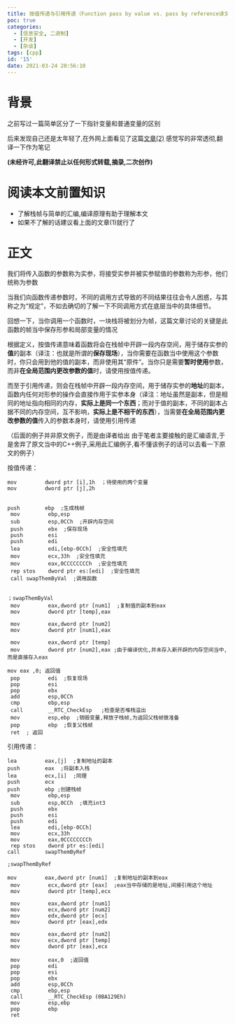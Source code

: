 ```yaml
---
title: 按值传递与引用传递（Function pass by value vs. pass by reference译文）
poc: true
categories:
  - [信息安全, 二进制]
  - [开发]
  - [杂谈]
tags: [cpp]
id: '15'
date: 2021-03-24 20:56:10
---
```


# 背景

之前写过一篇简单区分了一下指针变量和普通变量的区别

后来发现自己还是太年轻了,在外网上面看见了这篇[文章(2)](https://courses.washington.edu/css342/zander/css332/passby.html) 
感觉写的非常透彻,翻译一下作为笔记

**(未经许可,此翻译禁止以任何形式转载,摘录,二次创作)**

# 阅读本文前置知识

*   了解栈帧与简单的汇编,编译原理有助于理解本文
*   如果不了解的话建议看上面的文章(1)就行了

# 正文

我们将传入函数的参数称为实参，将接受实参并被实参赋值的参数称为形参，他们统称为参数

当我们向函数传递参数时，不同的调用方式导致的不同结果往往会令人困惑，与其称之为“规定”，不如去确切的了解一下不同调用方式在底层当中的具体细节。

回想一下，当你调用一个函数时，一块栈将被划分为帧，这篇文章讨论的关键是此函数的帧当中保存形参和局部变量的情况

根据定义，按值传递意味着函数将会在栈帧中开辟一段内存空间，用于储存实参的**值**的副本（译注：也就是所谓的**保存现场**），当你需要在函数当中使用这个参数时，你只会用到他的值的副本，而非使用其“原件”。当你只是需要**暂时使用**参数，而非**在全局范围内更改参数的值**时，请使用按值传递。

而至于引用传递，则会在栈帧中开辟一段内存空间，用于储存实参的**地址**的副本，函数内任何对形参的操作会直接作用于实参本身（译注：地址虽然是副本，但是相同的地址指向相同的内存，**实际上是同一个东西**；而对于值的副本，不同的副本占据不同的内存空间，互不影响，**实际上是不相干的东西**），当需要**在全局范围内更改参数的值**传入的参数本身时，请使用引用传递

（后面的例子并非原文例子，而是由译者给出 由于笔者主要接触的是汇编语言,于是舍弃了原文当中的C++例子,采用此汇编例子,看不懂该例子的话可以去看一下原文的例子）

按值传递：

```
mov         dword ptr [i],1h  ；待使用的两个变量
mov         dword ptr [j],2h 


push        ebp  ;生成栈帧
 mov         ebp,esp  
 sub         esp,0CCh  ;开辟内存空间
 push        ebx  ;保存现场
 push        esi  
 push        edi  
 lea         edi,[ebp-0CCh]  ;安全性填充
 mov         ecx,33h  ;安全性填充
 mov         eax,0CCCCCCCCh  ;安全性填充
 rep stos    dword ptr es:[edi]  ;安全性填充
 call swapThemByVal  ;调用函数


；swapThemByVal
 mov         eax,dword ptr [num1]  ;复制值的副本到eax
 mov         dword ptr [temp],eax 

 mov         eax,dword ptr [num2]  
 mov         dword ptr [num1],eax  

 mov         eax,dword ptr [temp]  
 mov         dword ptr [num2],eax ;由于编译优化,并未存入新开辟的内存空间当中,而是直接存入eax

mov eax ,0; 返回值
 pop         edi  ;恢复现场
 pop         esi  
 pop         ebx  
 add         esp,0CCh  
 cmp         ebp,esp  
 call        __RTC_CheckEsp   ;检查是否堆栈溢出
 mov         esp,ebp  ;销毁变量,释放子栈帧,为返回父栈帧做准备
 pop         ebp  ;恢复父栈帧
 ret  ; 返回
```

引用传递：

```
lea         eax,[j]  ;复制地址的副本
push        eax  ;将副本入栈
lea         ecx,[i]  ;同理
push        ecx  
push        ebp ;创建栈帧 
 mov         ebp,esp  
 sub         esp,0CCh  ;填充int3
 push        ebx  
 push        esi  
 push        edi  
 lea         edi,[ebp-0CCh]  
 mov         ecx,33h  
 mov         eax,0CCCCCCCCh  
 rep stos    dword ptr es:[edi]  
call        swapThemByRef 

;swapThemByRef 

mov         eax,dword ptr [num1]  ;复制地址的副本到eax
 mov         ecx,dword ptr [eax]  ;eax当中存储的是地址,间接引用这个地址
 mov         dword ptr [temp],ecx  

 mov         eax,dword ptr [num1]  
 mov         ecx,dword ptr [num2]  
 mov         edx,dword ptr [ecx]  
 mov         dword ptr [eax],edx  

 mov         eax,dword ptr [num2]  
 mov         ecx,dword ptr [temp]  
 mov         dword ptr [eax],ecx  

 mov         eax,0  ;返回值
 pop         edi  
 pop         esi  
 pop         ebx  
 add         esp,0CCh  
 cmp         ebp,esp  
 call        __RTC_CheckEsp (0BA129Eh)  
 mov         esp,ebp  
 pop         ebp  
 ret  
```

